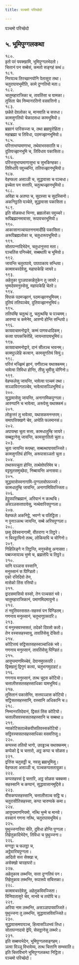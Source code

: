 ```yaml
---
title: पञ्‍चमो परिच्छेदो

---
```

पञ्‍चमो परिच्छेदो  


## ५. भूमिपुग्गलकथा

१८०.  
इतो परं पवक्खामि, भूमिपुग्गलभेदतो।  
चित्तानं पन सब्बेसं, कमतो सङ्गहं कथं॥  
१८१.  
निरयञ्‍च तिरच्छानयोनि पेतासुरा तथा।  
चतुरापायभूमीति, कामे दुग्गतियो मता॥  
१८२.  
चातुमहाराजिका च, तावतिंसा च यामका।  
तुसिता चेव निम्मानरतिनो वसवत्तिनो॥  
१८३.  
छळेते देवलोका च, मानवाति च सत्तधा।  
कामसुगतियो चेकादसधा कामभूमियो॥  
१८४.  
ब्रह्मानं पारिसज्‍जा च, तथा ब्रह्मपुरोहिता।  
महाब्रह्मा च तिविधा, पठमज्झानभूमियो॥  
१८५.  
परित्ताभाप्पमाणाभा, तथेवाभस्सराति च।  
दुतियज्झानभूमि च, तिविधाव पकासिता॥  
१८६.  
परित्तसुभाप्पमाणासुभा च सुभकिण्हका।  
तिविधापि पवुच्‍चन्ति, ततियज्झानभूमियो॥  
१८७.  
वेहप्फला असञ्‍ञी च, सुद्धावासा च पञ्‍चधा।  
इच्‍चेता पन सत्तापि, चतुत्थज्झानभूमियो॥  
१८८.  
अविहा च अतप्पा च, सुदस्सा च सुदस्सिनो।  
अकनिट्ठाति पञ्‍चेते, सुद्धावासा पकासिता॥  
१८९.  
इति सोळसधा भिन्‍ना, ब्रह्मलोका पवुच्‍चरे।  
रूपिब्रह्मानमावासा, रूपावचरभूमियो॥  
१९०.  
आकासानञ्‍चायतननामादीहि पकासिता।  
अरूपिब्रह्मलोका च, चतुधारूपभूमियो॥  
१९१.  
सोतापन्‍नादिभेदेन, चतुधानुत्तरा मता।  
पञ्‍चतिंस पनिच्‍चेवं, सब्बथापि च भूमियो॥  
१९२.  
जायन्ति चतुरापाये, पापपाकाय सन्धिया।  
कामावचरदेवेसु, महापाकेहि जायरे॥  
१९३.  
अहेतुका पुञ्‍ञपाकाहेतुकेन तु जायरे।  
भुम्मदेवमनुस्सेसु, महापाकेहि चेतरे॥  
१९४.  
विपाकं पठमज्झानं, पठमज्झानभूमियम्।  
दुतियं ततियञ्‍चेव, दुतियज्झानभूमियं॥  
१९५.  
ततियम्हि चतुत्थं तु, चतुत्थम्हि च पञ्‍चमम्।  
आरुप्पा च कमेनेव, आरुप्पे होन्ति सन्धियो॥  
१९६.  
कायवाचामनोद्वारे, कम्मं पाणवधादिकम्।  
कत्वा पापकचित्तेहि, जायन्तापायभूमियं॥  
१९७.  
कायवाचामनोद्वारे, दानं सीलञ्‍च भावनम्।  
कामपुञ्‍ञेहि कत्वान, कामसुगतियं सियुं॥  
१९८.  
परित्तं मज्झिमं झानं, पणीतञ्‍च यथाक्‍कमम्।  
भावेत्वा तिविधा होन्ति, तीसु भूमीसु योगिनो॥  
१९९.  
वेहप्फलेसु जायन्ति, भावेत्वा पञ्‍चमं तथा।  
सञ्‍ञाविरागतञ्‍चेव, भावेत्वासञ्‍ञिभूमियं॥  
२००.  
सुद्धावासेसु जायन्ति, अनागामिकपुग्गला।  
आरुप्पानि च भावेत्वा, अरूपेसु यथाक्‍कमं॥  
२०१.  
लोकुत्तरं तु भावेत्वा, यथासकमनन्तरम्।  
समापत्तिक्खणे चेव, अप्पेति फलमानसं॥  
२०२.  
अपायम्हा चुता सत्ता, कामधातुम्हि जायरे।  
सब्बट्ठानेसु जायन्ति, कामसुगतितो चुता॥  
२०३.  
चुता जायन्ति रूपम्हा, सब्बत्थापायवज्‍जिते।  
कामसुगतियं होन्ति, अरूपासञ्‍ञतो चुता॥  
२०४.  
तथारूपचुता होन्ति, तत्थेवोपरिमेव च।  
वट्टमूलसमुच्छेदा, निब्बायन्ति अनासवा॥  
२०५.  
सुद्धावासेस्वनागामि-पुग्गलावोपपज्‍जरे।  
कामधातुम्हि जायन्ति, अनागामिविवज्‍जिता॥  
२०६.  
हेट्ठुपपत्तिब्रह्मानं, अरियानं न कत्थचि।  
असञ्‍ञसत्तापायेसु, नत्थेवारियपुग्गला॥  
२०७.  
वेहप्फले अकनिट्ठे, भवग्गे च पतिट्ठिता।  
न पुनाञ्‍ञत्थ जायन्ति, सब्बे अरियपुग्गला॥  
२०८.  
छसु देवेस्वनागामी, वीतरागा न तिट्ठरे।  
न चिरट्ठायिनो तत्थ, लोकियापि च योगिनो॥  
२०९.  
गिहिलिङ्गे न तिट्ठन्ति, मनुस्सेसु अनासवा।  
पब्बज्‍जायञ्‍च भुम्मे च, ब्रह्मत्तेपि च तिट्ठरे॥  
२१०.  
यानि पञ्‍ञास वस्सानि,  
मनुस्सानं स पिण्डितो।  
एको रत्तिदिवो तेन,  
मासेको तिंस रत्तियो॥  
२११.  
द्वादसमासियो वस्सो, तेन पञ्‍चसतं भवे।  
चातुमहाराजिकानं, पमाणमिदमायुनो॥  
२१२.  
तं नवुतिवस्ससत-सहस्सं पन पिण्डितम्।  
गणनाय मनुस्सानं, चतुभागूपरूपरि॥  
२१३.  
यं मनुस्सवस्ससतं, तदेको दिवसो कतो।  
तेन वस्ससहस्सायु, तावतिंसेसु देसितो॥  
२१४.  
कोटित्तयं सट्ठिसतसहस्सञ्‍चाधिकं भवे।  
गणनाय मनुस्सानं, तावतिंसेसु पिण्डितं॥  
२१५.  
आयुप्पमाणमिच्‍चेवं, देवानमुपरूपरि।  
द्विक्खत्तुं द्विगुणं कत्वा, चतुभागमुदाहटं॥  
२१६.  
गणनाय मनुस्सानं, तत्थ चुद्दस कोटियो।  
चत्तालीससतसहस्साधिका यामभूमियं॥  
२१७.  
तुसितानं पकासेन्ति, सत्तपञ्‍ञास कोटियो।  
सट्ठिसतसहस्सानि, वस्सानि अधिकानि च॥  
२१८.  
निम्मानरतिदेवानं, द्विसतं तिंस कोटियो।  
चत्तालीसवस्ससतसहस्सानि च सब्बथा॥  
२१९.  
नवकोटिसतञ्‍चेकवीसतिवस्सकोटियो।  
सट्ठिवस्ससतसहस्साधिका वसवत्तिसु॥  
२२०.  
कप्पस्स ततियो भागो, उपड्ढञ्‍च यथाक्‍कमम्।  
कप्पेको द्वे च चत्तारो, अट्ठ कप्पा च सोळस॥  
२२१.  
द्वत्तिंस चतुसट्ठी च, नवसु ब्रह्मभूमिसु।  
वेहप्फला असञ्‍ञी च, पञ्‍चकप्पसतायुका॥  
२२२.  
कप्पसहस्सं द्वे चत्तारि, अट्ठ सोळस चक्‍कमा।  
सहस्सानि च कप्पानं, सुद्धावासानमुद्दिसे॥  
२२३.  
वीसकप्पसहस्सानि, चत्तालीसञ्‍च सट्ठि च।  
चतुरासीतिसहस्सा, कप्पा चारुप्पके कमा॥  
२२४.  
आयुप्पमाणनियमो, नत्थि भुम्मे च मानवे।  
वस्सानं गणना नत्थि, चतुरापायभूमियं॥  
२२५.  
पुथुज्‍जनारिया चेति, दुविधा होन्ति पुग्गला।  
तिहेतुकादिभेदेन, तिविधा च पुथुज्‍जना॥  
२२६.  
मग्गट्ठा च फलट्ठा च,  
अट्ठेवारियपुग्गला।  
आदितो सत्त सेक्खा च,  
असेक्खो चारहापरो॥  
२२७.  
अहेतुकाव लब्भन्ति, सत्ता दुग्गतियं पन।  
तिहेतुकाव लब्भन्ति, रूपारूपे सचित्तका॥  
२२८.  
कामावचरदेवेसु, अहेतुकविवज्‍जिता।  
विनिपातासुरे चेव, मानवे च तयोपि च॥  
२२९.  
अरिया नाम लब्भन्ति, असञ्‍ञापायवज्‍जिते।  
पुथुज्‍जना तु लब्भन्ति, सुद्धावासविवज्‍जिते॥  
२३०.  
सुद्धावासमपायञ्‍च, हित्वासञ्‍ञिभवं तिधा।  
सोतापन्‍नादयो द्वेपि, सेसट्ठानेसु लब्भरे॥  
२३१.  
इति सब्बप्पभेदेन, भूमिपुग्गलसङ्गहम्।  
ञत्वा विञ्‍ञू विभावेय्य, तत्थ चित्तानि सम्भवाति॥  
इति चित्तविभागे भूमिपुग्गलकथा निट्ठिता।  
पञ्‍चमो परिच्छेदो।  